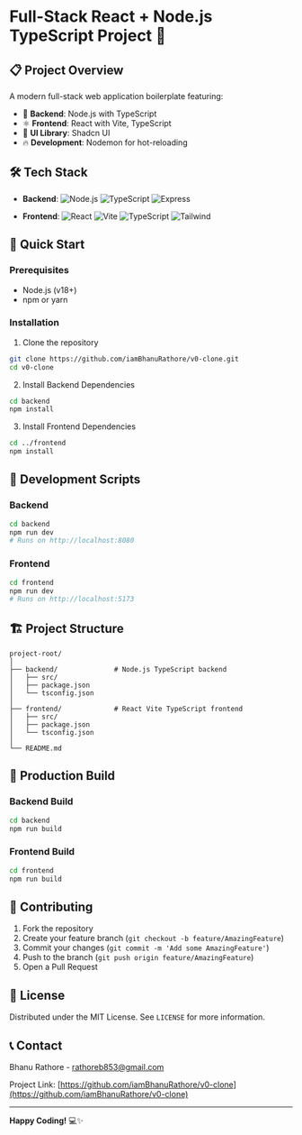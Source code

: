 # Full-Stack React + Node.js TypeScript Project 🚀

## 📋 Project Overview

A modern full-stack web application boilerplate featuring:

- 🔧 **Backend**: Node.js with TypeScript
- ⚛️ **Frontend**: React with Vite, TypeScript
- 🎨 **UI Library**: Shadcn UI
- 🔥 **Development**: Nodemon for hot-reloading

## 🛠 Tech Stack

- **Backend**:
  ![Node.js](https://img.shields.io/badge/Node.js-43853D?style=for-the-badge&logo=node.js&logoColor=white)
  ![TypeScript](https://img.shields.io/badge/TypeScript-007ACC?style=for-the-badge&logo=typescript&logoColor=white)
  ![Express](https://img.shields.io/badge/Express.js-404D59?style=for-the-badge)

- **Frontend**:
  ![React](https://img.shields.io/badge/React-20232A?style=for-the-badge&logo=react&logoColor=61DAFB)
  ![Vite](https://img.shields.io/badge/Vite-B73BFE?style=for-the-badge&logo=vite&logoColor=FFD62E)
  ![TypeScript](https://img.shields.io/badge/TypeScript-007ACC?style=for-the-badge&logo=typescript&logoColor=white)
  ![Tailwind](https://img.shields.io/badge/Tailwind_CSS-38B2AC?style=for-the-badge&logo=tailwind-css&logoColor=white)

## 🚦 Quick Start

### Prerequisites

- Node.js (v18+)
- npm or yarn

### Installation

1. Clone the repository

```bash
git clone https://github.com/iamBhanuRathore/v0-clone.git
cd v0-clone
```

2. Install Backend Dependencies

```bash
cd backend
npm install
```

3. Install Frontend Dependencies

```bash
cd ../frontend
npm install
```

## 🔧 Development Scripts

### Backend

```bash
cd backend
npm run dev
# Runs on http://localhost:8080
```

### Frontend

```bash
cd frontend
npm run dev
# Runs on http://localhost:5173
```

## 🏗 Project Structure

```
project-root/
│
├── backend/              # Node.js TypeScript backend
│   ├── src/
│   ├── package.json
│   └── tsconfig.json
│
├── frontend/             # React Vite TypeScript frontend
│   ├── src/
│   ├── package.json
│   └── tsconfig.json
│
└── README.md
```

## 🚀 Production Build

### Backend Build

```bash
cd backend
npm run build
```

### Frontend Build

```bash
cd frontend
npm run build
```

## 🤝 Contributing

1. Fork the repository
2. Create your feature branch (`git checkout -b feature/AmazingFeature`)
3. Commit your changes (`git commit -m 'Add some AmazingFeature'`)
4. Push to the branch (`git push origin feature/AmazingFeature`)
5. Open a Pull Request

## 📄 License

Distributed under the MIT License. See `LICENSE` for more information.

## 📞 Contact

Bhanu Rathore - rathoreb853@gmail.com

Project Link: [https://github.com/iamBhanuRathore/v0-clone](https://github.com/iamBhanuRathore/v0-clone)

---

**Happy Coding!** 💻✨
